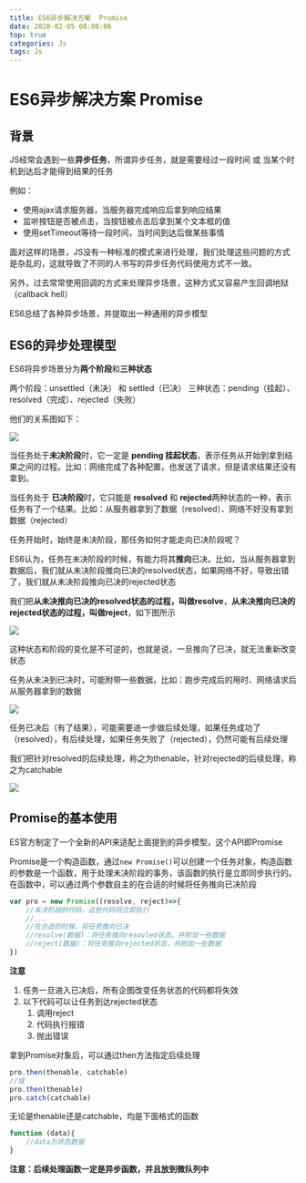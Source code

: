 ```yaml
---
title: ES6异步解决方案  Promise
date: 2020-02-05 08:08:08
top: true
categories: Js
tags: Js
---
```


# ES6异步解决方案  Promise

## 背景

JS经常会遇到一些**异步任务**，所谓异步任务，就是需要经过一段时间 或 当某个时机到达后才能得到结果的任务

例如：

- 使用ajax请求服务器，当服务器完成响应后拿到响应结果
- 监听按钮是否被点击，当按钮被点击后拿到某个文本框的值
- 使用setTimeout等待一段时间，当时间到达后做某些事情

面对这样的场景，JS没有一种标准的模式来进行处理，我们处理这些问题的方式是杂乱的，这就导致了不同的人书写的异步任务代码使用方式不一致。

另外，过去常常使用回调的方式来处理异步场景，这种方式又容易产生回调地狱（callback hell）

ES6总结了各种异步场景，并提取出一种通用的异步模型

## ES6的异步处理模型

ES6将异步场景分为**两个阶段**和**三种状态**

两个阶段：unsettled（未决） 和 settled（已决）
三种状态：pending（挂起）、resolved（完成）、rejected（失败）

他们的关系图如下：

![](https://cdn.jsdelivr.net/gh/qiuxchao/CDN/sjxh/assets2/2019-12-25-15-30-33.png)

当任务处于**未决阶段**时，它一定是 **pending 挂起状态**，表示任务从开始到拿到结果之间的过程。比如：网络完成了各种配置，也发送了请求，但是请求结果还没有拿到。

当任务处于 **已决阶段**时，它只能是 **resolved** 和 **rejected**两种状态的一种，表示任务有了一个结果。比如：从服务器拿到了数据（resolved）、网络不好没有拿到数据（rejected）

任务开始时，始终是未决阶段，那任务如何才能走向已决阶段呢？

ES6认为，任务在未决阶段的时候，有能力将其**推向**已决。比如，当从服务器拿到数据后，我们就从未决阶段推向已决的resolved状态，如果网络不好，导致出错了，我们就从未决阶段推向已决的rejected状态

我们把**从未决推向已决的resolved状态的过程，叫做resolve**，**从未决推向已决的rejected状态的过程，叫做reject**，如下图所示

![](https://cdn.jsdelivr.net/gh/qiuxchao/CDN/sjxh/assets2/2019-12-25-15-40-43.png)

这种状态和阶段的变化是不可逆的，也就是说，一旦推向了已决，就无法重新改变状态

任务从未决到已决时，可能附带一些数据，比如：跑步完成后的用时、网络请求后从服务器拿到的数据

![](https://cdn.jsdelivr.net/gh/qiuxchao/CDN/sjxh/assets2/2019-12-25-15-45-10.png)

任务已决后（有了结果），可能需要进一步做后续处理，如果任务成功了（resolved），有后续处理，如果任务失败了（rejected），仍然可能有后续处理

我们把针对resolved的后续处理，称之为thenable，针对rejected的后续处理，称之为catchable

![](https://cdn.jsdelivr.net/gh/qiuxchao/CDN/sjxh/assets2/2019-12-25-15-48-58.png)

## Promise的基本使用

ES官方制定了一个全新的API来适配上面提到的异步模型，这个API即Promise

Promise是一个构造函数，通过```new Promise()```可以创建一个任务对象，构造函数的参数是一个函数，用于处理未决阶段的事务，该函数的执行是立即同步执行的。在函数中，可以通过两个参数自主的在合适的时候将任务推向已决阶段

```js
var pro = new Promise((resolve, reject)=>{
    //未决阶段的代码，这些代码将立即执行
    //...
    //在合适的时候，将任务推向已决
    //resolve(数据)：将任务推向resovled状态，并附加一些数据
    //reject(数据)：将任务推向rejected状态，并附加一些数据
})
```

**注意**

1. 任务一旦进入已决后，所有企图改变任务状态的代码都将失效
2. 以下代码可以让任务到达rejected状态
   1. 调用reject
   2. 代码执行报错
   3. 抛出错误

拿到Promise对象后，可以通过then方法指定后续处理

```js
pro.then(thenable, catchable)
//或
pro.then(thenable)
pro.catch(catchable)
```

无论是thenable还是catchable，均是下面格式的函数

```js
function (data){
    //data为状态数据
}
```

**注意：后续处理函数一定是异步函数，并且放到微队列中**
